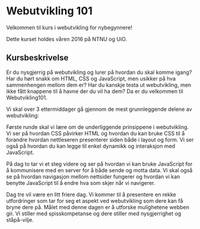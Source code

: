 # Webutvikling 101

Velkommen til kurs i webutvikling for nybegynnere!

Dette kurset holdes våren 2016 på NTNU og UiO.

## Kursbeskrivelse

Er du nysgjerrig på webutvikling og lurer på hvordan du skal komme igang? Har du
hørt snakk om HTML, CSS og JavaScript, men usikker på hva sammenhengen mellom
dem er? Har du kanskje testa ut webutvikling, men ikke fått knappene til å havne
der du vil ha dem? Da er du velkommen til Webutvikling101.

Vi skal over 3 ettermiddager gå gjennom de mest grunnleggende delene av
webutvikling:

Første runde skal vi lære om de underliggende prinsippene i webutvikling. Vi ser
på hvordan CSS påvirker HTML og hvordan du kan bruke CSS til å forandre hvordan
nettleseren presenterer siden både i layout og form. Vi ser også på hvordan du
kan legge til enkel dynamikk og interaksjon med JavaScript.

På dag to tar vi et steg videre og ser på hvordan vi kan bruke JavaScript for å
kommunisere med en server for å både sende og motta data. Vi skal også se på
hvordan navigasjon mellom nettsider fungerer og hvordan vi kan benytte
JavaScript til å endre hva som skjer når vi navigerer.

Dag tre vil være en litt friere dag. Vi kommer til å presentere en rekke
utfordringer som tar for seg et aspekt ved webutvikling som dere kan få bryne
dere på. Målet med denne dagen er å utforske mulighetene webben gir. Vi stiller
med spisskompetanse og dere stiller med nysgjerrighet og ståpå-vilje.
